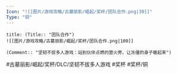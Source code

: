 ```yaml
---
Icon: "![[图片/游戏攻略/古墓丽影/崛起/奖杯/团队合作.png|30]]"
Type: "铜"
---
```

```ad-common-bronze-trophy
title: (Title:: "团队合作")
![[图片/游戏攻略/古墓丽影/崛起/奖杯/团队合作.png|100]]

(Comment:: "坚韧不拔多人游戏：站到伙伴点燃的营火旁，让冻僵的身子暖起来")
```

#古墓丽影/崛起/奖杯/DLC/坚韧不拔多人游戏 #奖杯 #奖杯/铜
